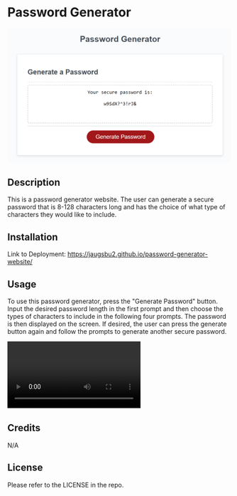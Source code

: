 # Password Generator

![about-section](/Assets/images/password-generator-example.png)

## Description

This is a password generator website. The user can generate a secure password that is 8-128 characters long and has the choice of what type of characters they would like to include.

## Installation

Link to Deployment: https://jaugsbu2.github.io/password-generator-website/

## Usage

To use this password generator, press the "Generate Password" button. Input the desired password length in the first prompt and then choose the types of characters to include in the following four prompts. The password is then displayed on the screen. If desired, the user can press the generate button again and follow the prompts to generate another secure password.

![usage-video](/Assets/images/Napster%20is%20Back!.webm)

## Credits

N/A

## License

Please refer to the LICENSE in the repo.
